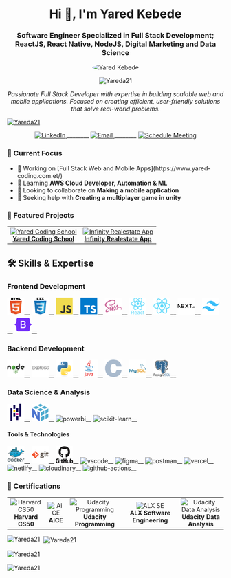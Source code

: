 <h1 align="center">Hi 👋, I'm Yared Kebede</h1>
<h3 align="center">Software Engineer Specialized in Full Stack Development; ReactJS, React Native, NodeJS, Digital Marketing and Data Science</h3>

<p align="center">
    <!-- TODO: Add your professional headshot here -->
    <img src="https://res.cloudinary.com/dlomcic7f/image/upload/c_crop,w_720,h_720,ar_1:1/v1749927347/me/My_pic_xsnljz.jpg" alt="Yared Kebede" width="100" height="100" style="border-radius: 50%;"/>
</p>

<p align="center"> 
    <img src="https://komarev.com/ghpvc/?username=Yareda21&label=Profile%20views&color=0e75b6&style=flat&theme=juicyfresh" alt="Yareda21" /> 
</p>

<!-- Professional Summary -->
<p align="center">
    <em>Passionate Full Stack Developer with expertise in building scalable web and mobile applications. 
    Focused on creating efficient, user-friendly solutions that solve real-world problems.</em>
</p>

<p align="left"> 
    <a href="https://github.com/ryo-ma/github-profile-trophy">
        <img src="https://github-profile-trophy.vercel.app/?username=Yareda21" alt="Yareda21" />
    </a> 
</p>

<!-- Contact & Social Links -->
<p align="center"> 
    <a href="https://www.linkedin.com/in/yared-kebede/" target="blank">
        <img src="https://img.shields.io/badge/LinkedIn-Connect-blue?logo=linkedin&style=for-the-badge" alt="LinkedIn">
    </a>
    <span>________</span>
    <!-- TODO: Add your email contact button -->
    <a href="mailto:ykebed40@gmail.com" target="blank">
        <img src="https://img.shields.io/badge/Email-Contact-red?logo=gmail&style=for-the-badge" alt="Email">
    </a>
    <span>________</span>
    <!-- TODO: Add your calendar scheduling link -->
    <a href="https://calendly.com/ykebed40/30min" target="blank">
        <img src="https://img.shields.io/badge/Schedule-Meeting-green?logo=calendar&style=for-the-badge" alt="Schedule Meeting">
    </a>
</p>

<!-- Current Work & Learning -->
<h3 align="left">🚀 Current Focus</h3>
<ul>
    <li>🔭 Working on [Full Stack Web and Mobile Apps](https://www.yared-coding.com.et/)</li>
    <li>🌱 Learning <strong>AWS Cloud Developer, Automation & ML</strong></li>
    <li>👯 Looking to collaborate on <strong>Making a mobile application</strong></li>
    <li>🤝 Seeking help with <strong>Creating a multiplayer game in unity</strong></li>
</ul>

<!-- Featured Projects -->
### <h3 align="left">🌟 Featured Projects</h3>
<table>
  <tr>
    <td align="center">
      <a href="https://www.yared-coding.com.et/">
        <img
          src="https://res.cloudinary.com/dlomcic7f/image/upload/v1760518779/logo_d2e0fw.png"
          alt="Yared Coding School"
          width="100"
        /><br/>
        <strong>Yared Coding School</strong>
      </a>
    </td>
    <td align="center">
      <a href="https://realestate-yars.vercel.app/">
        <img
          src="https://yared21.netlify.app/favicon.ico"
          alt="Infinity Realestate App"
          width="100"
        /><br/>
        <strong>Infinity Realestate App</strong>
      </a>
    </td>
  </tr>
</table>
<!-- Skills Section -->
<h2 align="left">🛠️ Skills & Expertise</h2>

<h3>Frontend Development</h3>
<p align="left">
  <img src="https://raw.githubusercontent.com/devicons/devicon/master/icons/html5/html5-original-wordmark.svg" alt="html5" width="40" height="40"/><span>__</span>
  <img src="https://raw.githubusercontent.com/devicons/devicon/master/icons/css3/css3-original-wordmark.svg" alt="css3" width="40" height="40"/><span>__</span>
  <img src="https://raw.githubusercontent.com/devicons/devicon/master/icons/javascript/javascript-original.svg" alt="javascript" width="40" height="40"/><span>__</span>
  <img src="https://raw.githubusercontent.com/devicons/devicon/master/icons/typescript/typescript-original.svg" alt="typescript" width="40" height="40"/><span>__</span>
  <img src="https://raw.githubusercontent.com/devicons/devicon/master/icons/sass/sass-original.svg" alt="sass" width="40" height="40"/><span>__</span>
  <img src="https://raw.githubusercontent.com/devicons/devicon/master/icons/react/react-original-wordmark.svg" alt="react" width="40" height="40"/><span>__</span>
  <img src="https://raw.githubusercontent.com/devicons/devicon/master/icons/react/react-original.svg" alt="react-native" width="40" height="40"/><span>__</span>
  <img src="https://raw.githubusercontent.com/devicons/devicon/master/icons/nextjs/nextjs-original-wordmark.svg" alt="nextjs" width="40" height="40"/><span>__</span>
  <img src="https://raw.githubusercontent.com/devicons/devicon/master/icons/tailwindcss/tailwindcss-plain.svg" alt="tailwindcss" width="40" height="40"/><span>__</span>
  <img src="https://raw.githubusercontent.com/devicons/devicon/master/icons/bootstrap/bootstrap-plain.svg" alt="bootstrap" width="40" height="40"/><span>__</span>
</p>

<h3>Backend Development</h3>
<p align="left">
  <img src="https://raw.githubusercontent.com/devicons/devicon/master/icons/nodejs/nodejs-original-wordmark.svg" alt="nodejs" width="40" height="40"/><span>__</span>
  <img src="https://raw.githubusercontent.com/devicons/devicon/master/icons/express/express-original-wordmark.svg" alt="express" width="40" height="40"/><span>__</span>
  <img src="https://raw.githubusercontent.com/devicons/devicon/master/icons/python/python-original.svg" alt="python" width="40" height="40"/><span>__</span>
  <img src="https://raw.githubusercontent.com/devicons/devicon/master/icons/java/java-original-wordmark.svg" alt="java" width="40" height="40"/><span>__</span>
  <img src="https://raw.githubusercontent.com/devicons/devicon/master/icons/c/c-original.svg" alt="c" width="40" height="40"/><span>__</span>
  <img src="https://raw.githubusercontent.com/devicons/devicon/master/icons/mysql/mysql-original-wordmark.svg" alt="mysql" width="40" height="40"/><span>__</span>
  <img src="https://raw.githubusercontent.com/devicons/devicon/master/icons/postgresql/postgresql-original-wordmark.svg" alt="postgresql" width="40" height="40"/><span>__</span>
</p>

<h3>Data Science & Analysis</h3>
<p align="left">
  <img src="https://raw.githubusercontent.com/devicons/devicon/master/icons/pandas/pandas-original.svg" alt="pandas" width="40" height="40"/><span>__</span>
  <img src="https://raw.githubusercontent.com/devicons/devicon/master/icons/numpy/numpy-original.svg" alt="numpy" width="40" height="40"/><span>__</span>
  <img src="https://www.vectorlogo.zone/logos/microsoft_powerbi/microsoft_powerbi-icon.svg" alt="powerbi" width="40" height="40"/><span>__</span>
  <img src="https://raw.githubusercontent.com/devicons/devicon/master/icons/scikit-learn/scikit-learn-original.svg" alt="scikit-learn" width="40" height="40"/><span>__</span>
</p>

<h4>Tools & Technologies</h4>
<p align="left">
  <img src="https://raw.githubusercontent.com/devicons/devicon/master/icons/docker/docker-original-wordmark.svg" alt="docker" width="40" height="40"/><span>__</span>
  <img src="https://raw.githubusercontent.com/devicons/devicon/master/icons/git/git-original-wordmark.svg" alt="git" width="40" height="40"/><span>__</span>
  <img src="https://raw.githubusercontent.com/devicons/devicon/master/icons/github/github-original-wordmark.svg" alt="github" width="40" height="40"/><span>__</span>
  <img src="https://www.vectorlogo.zone/logos/microsoft_vscode/microsoft_vscode-icon.svg" alt="vscode" width="40" height="40"/><span>__</span>
  <img src="https://www.vectorlogo.zone/logos/figma/figma-icon.svg" alt="figma" width="40" height="40"/><span>__</span>
  <img src="https://www.vectorlogo.zone/logos/getpostman/getpostman-icon.svg" alt="postman" width="40" height="40"/><span>__</span>
  <img src="https://www.vectorlogo.zone/logos/vercel/vercel-icon.svg" alt="vercel" width="40" height="40"/><span>__</span>
  <img src="https://www.vectorlogo.zone/logos/netlify/netlify-icon.svg" alt="netlify" width="40" height="40"/><span>__</span>
  <img src="https://www.vectorlogo.zone/logos/cloudinary/cloudinary-icon.svg" alt="cloudinary" width="40" height="40"/><span>__</span>
  <img src="https://www.vectorlogo.zone/logos/github_actions/github_actions-icon.svg" alt="github-actions" width="40" height="40"/><span>__</span>
</p>


<!-- Certifications -->
<h3 align="left">📜 Certifications</h3>
<table>
  <tr>
    <td align="center">
      <img
        src="https://res.cloudinary.com/dlomcic7f/image/upload/v1729169513/fu%20project%20data/harvard_g4auuj.png"
        alt="Harvard CS50"
        width="150"
      /><br/>
      <strong>Harvard CS50</strong>
    </td>
    <td align="center">
      <img
        src="https://res.cloudinary.com/dlomcic7f/image/upload/v1748028585/AiCE_Certificate_x72sso.png"
        alt="AiCE"
        width="150"
      /><br/>
      <strong>AiCE</strong>
    </td>
    <td align="center">
      <img
        src="https://res.cloudinary.com/dlomcic7f/image/upload/v1729169513/fu%20project%20data/Prog_klnuxf.png"
        alt="Udacity Programming"
        width="150"
      /><br/>
      <strong>Udacity Programming</strong>
    </td>
    <td align="center">
      <img
        src="https://res.cloudinary.com/dlomcic7f/image/upload/v1732112628/personal/ALX_final_Certificate_gl0pzi.png"
        alt="ALX SE"
        width="150"
      /><br/>
      <strong>ALX Software Engineering</strong>
    </td>
    <td align="center">
      <img
        src="https://res.cloudinary.com/dlomcic7f/image/upload/v1729169512/fu%20project%20data/DA_bpsvme.png"
        alt="Udacity Data Analysis"
        width="150"
      /><br/>
      <strong>Udacity Data Analysis</strong>
    </td>
  </tr>
</table>

<!-- Blog Posts -->


<!-- GitHub Stats -->
<p>
    <img align="left" src="https://github-readme-stats.vercel.app/api/top-langs?username=Yareda21&show_icons=true&locale=en&layout=compact" alt="Yareda21" />
</p>

<p>&nbsp;
    <img align="center" src="https://github-readme-stats.vercel.app/api?username=Yareda21&show_icons=true&locale=en" alt="Yareda21" />
</p>

<p>
    <img align="center" src="https://github-readme-streak-stats.herokuapp.com/?user=Yareda21&" alt="Yareda21" />
</p>

<!-- Contribution Graph -->
<p>
    <img align="center" src="https://github-readme-activity-graph.vercel.app/graph?username=Yareda21&theme=react-dark" alt="Yareda21" />
</p>
